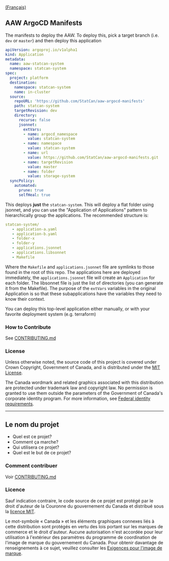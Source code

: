 [(Français)](#le-nom-du-projet)

## AAW ArgoCD Manifests

The manifests to deploy the AAW. To deploy this, pick a target branch (i.e. `dev` or `master`) and then deploy this application

```yaml
apiVersion: argoproj.io/v1alpha1
kind: Application
metadata:
  name: aaw-statcan-system
  namespace: statcan-system
spec:
  project: platform
  destination:
    namespace: statcan-system
    name: in-cluster
  source:
    repoURL: 'https://github.com/StatCan/aaw-argocd-manifests'
    path: statcan-system
    targetRevision: dev
    directory:
      recurse: false
      jsonnet: 
        extVars:
        - name: argocd_namespace
          value: statcan-system
        - name: namespace
          value: statcan-system
        - name: url
          value: https://github.com/StatCan/aaw-argocd-manifests.git
        - name: targetRevision
          value: master
        - name: folder
          value: storage-system
  syncPolicy:
    automated:
      prune: true
      selfHeal: true
```

This deploys **just** the `statcan-system`. This will deploy a flat folder using jsonnet, and you can use the "Application of Applications" pattern to hierarchically group the applications. The recommended structure is:

```yaml
statcan-system/
   - application-a.yaml
   - application-b.yaml
   - folder-x
   - folder-y
   - applications.jsonnet
   - applications.libsonnet
   - Makefile
```

Where the `Makefile` and `applications.jsonnet` file are symlinks to those found in the root of this repo. The applications here are deployed immediately, the `applications.jsonnet` file will create an `Application` for each folder. The libsonnet file is just the list of directories (you can generate it from the Makefile). The purpose of the `extVars` variables in the original Application is so that these subapplications have the variables they need to know their context.

You can deploy this top-level application either manually, or with your favorite deployment system (e.g. terraform)

### How to Contribute

See [CONTRIBUTING.md](CONTRIBUTING.md)

### License

Unless otherwise noted, the source code of this project is covered under Crown Copyright, Government of Canada, and is distributed under the [MIT License](LICENSE).

The Canada wordmark and related graphics associated with this distribution are protected under trademark law and copyright law. No permission is granted to use them outside the parameters of the Government of Canada's corporate identity program. For more information, see [Federal identity requirements](https://www.canada.ca/en/treasury-board-secretariat/topics/government-communications/federal-identity-requirements.html).

______________________

## Le nom du projet

- Quel est ce projet?
- Comment ça marche?
- Qui utilisera ce projet?
- Quel est le but de ce projet?

### Comment contribuer

Voir [CONTRIBUTING.md](CONTRIBUTING.md)

### Licence

Sauf indication contraire, le code source de ce projet est protégé par le droit d'auteur de la Couronne du gouvernement du Canada et distribué sous la [licence MIT](LICENSE).

Le mot-symbole « Canada » et les éléments graphiques connexes liés à cette distribution sont protégés en vertu des lois portant sur les marques de commerce et le droit d'auteur. Aucune autorisation n'est accordée pour leur utilisation à l'extérieur des paramètres du programme de coordination de l'image de marque du gouvernement du Canada. Pour obtenir davantage de renseignements à ce sujet, veuillez consulter les [Exigences pour l'image de marque](https://www.canada.ca/fr/secretariat-conseil-tresor/sujets/communications-gouvernementales/exigences-image-marque.html).
